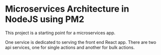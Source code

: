 # Microservices Architecture in NodeJS using PM2

This project is a starting point for a microservices app.

One service is dedicated to serving the front end React app. There are two api services, one for single actions and another for bulk actions.

